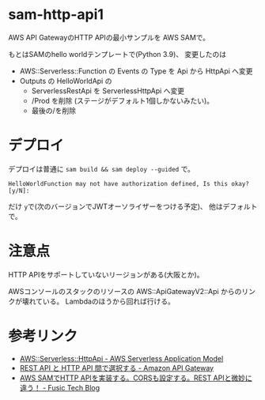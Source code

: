 # sam-http-api1

AWS API GatewayのHTTP APIの最小サンプルを AWS SAMで。

もとはSAMのhello worldテンプレートで(Python 3.9)、
変更したのは

- AWS::Serverless::Function の Events の Type を Api から HttpApi へ変更
- Outputs の HelloWorldApi の
  - ServerlessRestApi を ServerlessHttpApi へ変更
  - /Prod を削除 (ステージがデフォルト1個しかないみたい)。
  - 最後の/を削除

# デプロイ

デプロイは普通に
`sam build && sam deploy --guided`
で。

```
HelloWorldFunction may not have authorization defined, Is this okay? [y/N]:
```

だけ `y`で(次のバージョンでJWTオーソライザーをつける予定)、
他はデフォルトで。


# 注意点

HTTP APIをサポートしていないリージョンがある(大阪とか)。

AWSコンソールのスタックのリソースの AWS::ApiGatewayV2::Api からのリンクが壊れている。
Lambdaのほうから回れば行ける。


# 参考リンク

- [AWS::Serverless::HttpApi - AWS Serverless Application Model](https://docs.aws.amazon.com/ja_jp/serverless-application-model/latest/developerguide/sam-resource-httpapi.html#sam-resource-httpapi-return-values)
- [REST API と HTTP API 間で選択する - Amazon API Gateway](https://docs.aws.amazon.com/ja_jp/apigateway/latest/developerguide/http-api-vs-rest.html)
- [AWS SAMでHTTP APIを実装する。CORSも設定する。REST APIと微妙に違う！ - Fusic Tech Blog](https://tech.fusic.co.jp/posts/2021-12-10-http-api-cors/)
